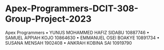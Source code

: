 # Apex-Programmers-DCIT-308-Group-Project-2023
Apex Programmers
• YUNUS MOHAMMED HAFIZ SIDABU 10887746
• SAMUEL APPIAH KOJO 10864630
• EMMANUEL OSEI BOAKYE 10891734
• SUSANA MENSAH 1902408
• ANKRAH KOBINA SAI 10919790

